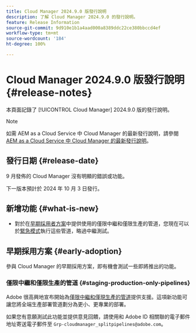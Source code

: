 ```yaml
---
title: Cloud Manager 2024.9.0 版發行說明
description: 了解 Cloud Manager 2024.9.0 的發行說明。
feature: Release Information
source-git-commit: 9d910e1b1a4aad000a8389ddc22ce380bbccd4ef
workflow-type: tm+mt
source-wordcount: '184'
ht-degree: 100%

---
```


# Cloud Manager 2024.9.0 版發行說明 {#release-notes}

本頁面記錄了 [!UICONTROL Cloud Manager] 2024.9.0 版的發行說明。

>[!NOTE]
>
>如需 AEM as a Cloud Service 中 Cloud Manager 的最新發行說明，請參閱 [AEM as a Cloud Service 中 Cloud Manager 的最新發行說明](https://experienceleague.adobe.com/zh-hant/docs/experience-manager-cloud-service/content/release-notes/cloud-manager/current)。

## 發行日期 {#release-date}

9 月發佈的 Cloud Manager 沒有明顯的錯誤或功能。

下一版本預計於 2024 年 10 月 3 日發行。


## 新增功能 {#what-is-new}

* 對於在[早期採用者方案](#staging-production-only-pipelines)中提供使用的僅限中繼和僅限生產的管道，您現在可以於[緊急模式](/help/using/stage-prod-only.md#emergency-mode)執行這些管道，略過中繼測試。

## 早期採用方案 {#early-adoption}

參與 Cloud Manager 的早期採用方案，即有機會測試一些即將推出的功能。


### 僅限中繼和僅限生產的管道 {#staging-production-only-pipelines}

Adobe 很高興地宣布開始為[僅限中繼和僅現生產的管道](/help/using/stage-prod-only.md)提供支援。這項新功能可讓您將全端生產部署管道劃分為更小、更專業的部署。

如果您有意願測試此功能並提供意見回饋，請使用和 Adobe ID 相關聯的電子郵件地址寄送電子郵件至 `Grp-cloudmanager_splitpipelines@adobe.com`。

<!-- ## Bug fixes

* text

## Known Issues {#known-issues}

{{content-copy-known-issues}} LEAVE IN??? -->